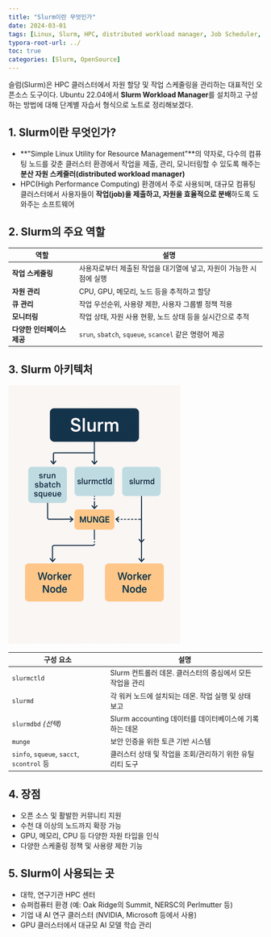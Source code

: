 ```yaml
---
title: "Slurm이란 무엇인가"
date: 2024-03-01
tags: [Linux, Slurm, HPC, distributed workload manager, Job Scheduler, OpenSource]
typora-root-url: ../
toc: true
categories: [Slurm, OpenSource]
---
```


슬럼(Slurm)은 HPC 클러스터에서 자원 할당 및 작업 스케줄링을 관리하는 대표적인 오픈소스 도구이다. Ubuntu 22.04에서 **Slurm Workload Manager**를 설치하고 구성하는 방법에 대해 단계별 자습서 형식으로 노트로 정리해보겠다. 



## 1. Slurm이란 무엇인가? 

* **"Simple Linux Utility for Resource Management"**의 약자로, 다수의 컴퓨팅 노드를 갖춘 클러스터 환경에서 작업을 제출, 관리, 모니터링할 수 있도록 해주는 **분산 자원 스케줄러(distributed workload manager)**
* HPC(High Performance Computing) 환경에서 주로 사용되며, 대규모 컴퓨팅 클러스터에서 사용자들이 **작업(job)을 제출하고, 자원을 효율적으로 분배**하도록 도와주는 소프트웨어



## 2. Slurm의 주요 역할 

| 역할                       | 설명                                                         |
| -------------------------- | ------------------------------------------------------------ |
| **작업 스케줄링**          | 사용자로부터 제출된 작업을 대기열에 넣고, 자원이 가능한 시점에 실행 |
| **자원 관리**              | CPU, GPU, 메모리, 노드 등을 추적하고 할당                    |
| **큐 관리**                | 작업 우선순위, 사용량 제한, 사용자 그룹별 정책 적용          |
| **모니터링**               | 작업 상태, 자원 사용 현황, 노드 상태 등을 실시간으로 추적    |
| **다양한 인터페이스 제공** | `srun`, `sbatch`, `squeue`, `scancel` 같은 명령어 제공       |



## 3. Slurm 아키텍처 

<img src="/../images/2024-03/slurm-01.png" alt="그림 1 - Slurm 구조" style="zoom:50%;" />

| 구성 요소                                 | 설명                                                      |
| ----------------------------------------- | --------------------------------------------------------- |
| `slurmctld`                               | Slurm 컨트롤러 데몬. 클러스터의 중심에서 모든 작업을 관리 |
| `slurmd`                                  | 각 워커 노드에 설치되는 데몬. 작업 실행 및 상태 보고      |
| `slurmdbd` *(선택)*                       | Slurm accounting 데이터를 데이터베이스에 기록하는 데몬    |
| `munge`                                   | 보안 인증을 위한 토큰 기반 시스템                         |
| `sinfo`, `squeue`, `sacct`, `scontrol` 등 | 클러스터 상태 및 작업을 조회/관리하기 위한 유틸리티 도구  |



## 4. 장점

* 오픈 소스 및 활발한 커뮤니티 지원
* 수천 대 이상의 노드까지 확장 가능
* GPU, 메모리, CPU 등 다양한 자원 타입을 인식
* 다양한 스케줄링 정책 및 사용량 제한 기능



## 5. Slurm이 사용되는 곳

* 대학, 연구기관 HPC 센터
* 슈퍼컴퓨터 환경 (예: Oak Ridge의 Summit, NERSC의 Perlmutter 등)
* 기업 내 AI 연구 클러스터 (NVIDIA, Microsoft 등에서 사용)
* GPU 클러스터에서 대규모 AI 모델 학습 관리


